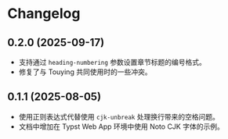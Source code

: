 # Changelog

## 0.2.0 (2025-09-17)

- 支持通过 `heading-numbering` 参数设置章节标题的编号格式。
- 修复了与 Touying 共同使用时的一些冲突。

## 0.1.1 (2025-08-05)

- 使用正则表达式代替使用 `cjk-unbreak` 处理换行带来的空格问题。
- 文档中增加在 Typst Web App 环境中使用 Noto CJK 字体的示例。
